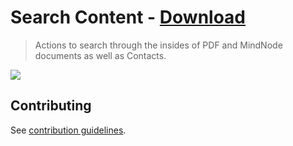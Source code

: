 # Search Content - [Download](https://github.com/nikitavoloboev/small-workflows/blob/master/search-content/Search%20content.alfredworkflow?raw=true)
> Actions to search through the insides of PDF and MindNode documents as well as Contacts.

![](https://i.imgur.com/n1u9KoH.png)

## Contributing
See [contribution guidelines](../CONTRIBUTING.md#readme).
